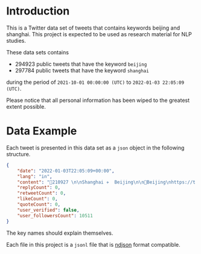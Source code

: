 # Introduction

This is a Twitter data set of tweets that contains keywords beijing and shanghai. This project is expected to be used as research material for NLP studies.

These data sets contains

- 294923 public tweets that have the keyword `beijing`
- 297784 public tweets that have the keyword `shanghai`

during the period of `2021-10-01 00:00:00 (UTC)` to `2022-01-03 22:05:09 (UTC)`.

Please notice that all personal information has been wiped to the greatest extent possible.

# Data Example

Each tweet is presented in this data set as a `json` object in the following structure.

```json
{
    "date": "2022-01-03T22:05:09+00:00",
    "lang": "in",
    "content": "🔷210927 \n\nShanghai ✈️  Beijing\n\n🛬Beijing\nhttps://t.co/OgDGuSbX75 https://t.co/IlUlGtxUVR",
    "replyCount": 0,
    "retweetCount": 0,
    "likeCount": 0,
    "quoteCount": 0,
    "user_verified": false,
    "user_followersCount": 10511
}
```

The key names should explain themselves.

Each file in this project is a `jsonl` file that is [ndjson](http://ndjson.org/) format compatible.
